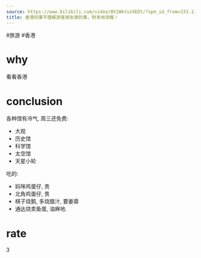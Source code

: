 ```yaml
---
source: https://www.bilibili.com/video/BV1WktuzXEDt/?spm_id_from=333.1387.favlist.content.click&vd_source=549bde2564979641a5f0adbcfa529b0a
title: 香港同事不理解游客朋友做的事，附本地攻略！
---
```


#旅游 #香港
# why
看看香港

# conclusion
各种馆有冷气, 周三还免费:
- 大观
- 历史馆
- 科学馆
- 太空馆
- 天星小轮

吃的:
- 妈咪鸡蛋仔, 贵
- 北角鸡蛋仔, 贵
- 棋子烧鹅, 多烧腊汁, 要姜蓉
- 通达烧卖鱼蛋, 油麻地.
# rate
3